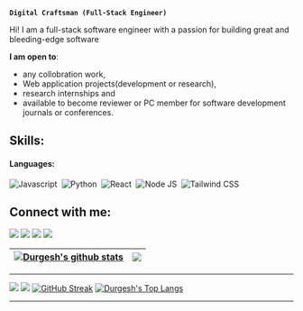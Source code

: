 
**`Digital Craftsman (Full-Stack Engineer)`**

Hi! I am a full-stack software engineer with a passion for building great and bleeding-edge software

 **I am open to**:

- any collobration work,
- Web application projects(development or research),
- research internships and
- available to become reviewer or PC member for software development journals or conferences.

## Skills:

#### Languages:

![Javascript](https://img.shields.io/badge/JavaScript-F7DF1E?style=for-the-badge&logo=javascript&logoColor=black)&nbsp;
![Python](https://img.shields.io/badge/Python-3776AB?style=for-the-badge&logo=python&logoColor=white)&nbsp;
![React](https://img.shields.io/badge/React-20232A?style=for-the-badge&logo=react&logoColor=61DAFB)&nbsp;
![Node JS](https://img.shields.io/badge/Node.js-43853D?style=for-the-badge&logo=node.js&logoColor=white)&nbsp;
![Tailwind CSS](https://img.shields.io/badge/Tailwind_CSS-38B2AC?style=for-the-badge&logo=tailwind-css&logoColor=white)&nbsp;


## Connect with me:

<p align = "center">

[<img src ="https://img.shields.io/badge/website-%23.svg?&style=for-the-badge&logo=www&logoColor=white%22&color=black" target='_blank'>](https://danielakinyemi.vercel.app)
[<img src="https://img.shields.io/badge/twitter-%231DA1F2.svg?&style=for-the-badge&logo=twitter&logoColor=white&color=black" />](https://twitter.com/darnzykay) 
[<img src="https://img.shields.io/badge/linkedin-%2312100E.svg?&style=for-the-badge&logo=linkedin&logoColor=white&color=black" />](https://www.linkedin.com/in/danielakinyemi/)
[<img src="https://img.shields.io/badge/instagram-%2312100E.svg?&style=for-the-badge&logo=instagram&logoColor=white&color=black" />](https://instagram.com/darnzykay)
</p>

| <a href="https://github.com/daniel-akinyemi/github-readme-stats"><img align="center" src="https://github-readme-stats.vercel.app/api?username=daniel-akinyemi&show_icons=true&include_all_commits=true&theme=buefy&hide_border=true" alt="Durgesh's github stats" /></a> | <a href="https://github.com/daniel-akinyemi/github-readme-stats"><img align="center" src="https://github-readme-stats.vercel.app/api/top-langs/?username=daniel-akinyemi&layout=compact&theme=buefy&hide_border=true" /></a> |
| ------------- | ------------- |


----
[<img src="https://github-profile-trophy.vercel.app/?username=durgeshsamariya&row=2&column=3" />](https://github.com/ryo-ma/github-profile-trophy)
[<img src="https://github-readme-stats.vercel.app/api?username=durgeshsamariya&theme=algolia&count_private=true&include_all_commits=true&show_icons=true" />](https://github.com/anuraghazra/github-readme-stats)
[![GitHub Streak](https://github-readme-streak-stats.herokuapp.com/?user=durgeshsamariya&theme=dark)](https://github.com/DenverCoder1/github-readme-streak-stats)
[![Durgesh's Top Langs](https://github-readme-stats.vercel.app/api/top-langs/?username=themlphdstudent&theme=algolia&hide=Jupyter&layout=compact&show_icons=true)](https://github.com/anuraghazra/github-readme-stats)







----


<!--
**daniel-akinyemi/daniel-akinyemi** is a ✨ _special_ ✨ repository because its `README.md` (this file) appears on your GitHub profile.

Here are some ideas to get you started:

- 🔭 I’m currently working on ...
- 🌱 I’m currently learning ...
- 👯 I’m looking to collaborate on ...
- 🤔 I’m looking for help with ...
- 💬 Ask me about ...
- 📫 How to reach me: ...
- 😄 Pronouns: ...
- ⚡ Fun fact: ...
-->
